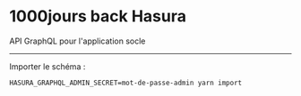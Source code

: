 # 1000jours back Hasura

API GraphQL pour l'application socle

---

Importer le schéma :

```
HASURA_GRAPHQL_ADMIN_SECRET=mot-de-passe-admin yarn import
```
